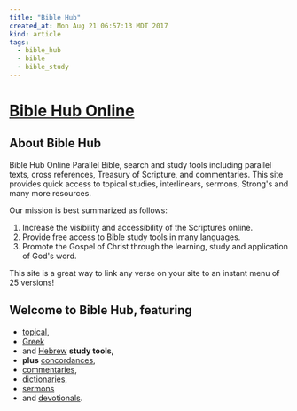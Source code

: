 ```yaml
---
title: "Bible Hub"
created_at: Mon Aug 21 06:57:13 MDT 2017
kind: article
tags:
  - bible_hub
  - bible
  - bible_study
---
```


<h1>
  <a href="http://biblehub.com/" target="_blank">Bible Hub Online</a>
</h1>

<h2>About Bible Hub</h2>

Bible Hub Online Parallel Bible, search and study tools including parallel
texts, cross references, Treasury of Scripture, and commentaries. This
site provides quick access to topical studies, interlinears, sermons,
Strong's and many more resources.

Our mission is best summarized as follows:

<ol>
  <li>Increase the visibility and accessibility of the Scriptures online.</li>
  <li>Provide free access to Bible study tools in many languages.</li>
  <li>Promote the Gospel of Christ through the learning, study and application of God's word.</li>
</ol>

This site is a great way to link any verse on your site to an instant menu of 25 versions!

<h2>Welcome to  Bible Hub, featuring</h2>

<ul>
  <li><a href="http://biblehub.com/topical/" target="_blank">topical</a>,</li>
  <li><a href="http://biblehub.com/greek/" target="_blank">Greek</a></li>
  <li>and <a href="http://biblehub.com/hebrew/" target="_blank">Hebrew</a> <strong>study tools,</strong></li>
  <li><strong>plus</strong> <a href="http://biblehub.com/concordance/" target="_blank">concordances</a>,</li>
  <li><a href="http://biblehub.com/commentaries/" target="_blank">commentaries</a>,</li>
  <li><a href="http://biblehub.com/dictionary/" target="_blank">dictionaries</a>,</li>
  <li><a href="http://biblehub.com/sermons/" target="_blank">sermons</a></li>
  <li>and <a href="http://dailystudybible.com/today.php" target="_blank">devotionals</a>.</li>
</ul>

<!--
html boilerplate
<a href="" target="_blank"></a>
<a name=""></a>
<img src="" width="400px">
<ul>
  <li></li>
</ul>
<pre>
</pre>
<pre><code>
</code></pre>
<math xmlns='http://www.w3.org/1998/Math/MathML' display='block'>
</math>
-->
